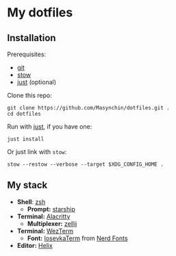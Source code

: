 # My dotfiles

## Installation

Prerequisites:

- [git](https://git-scm.com)
- [stow](https://www.gnu.org/software/stow/)
- [just](https://github.com/casey/just) (optional)

Clone this repo:

~~~shell
git clone https://github.com/Masynchin/dotfiles.git .
cd dotfiles
~~~

Run with [just](https://github.com/casey/just), if you have one:

~~~shell
just install
~~~

Or just link with `stow`:

~~~shell
stow --restow --verbose --target $XDG_CONFIG_HOME .
~~~

## My stack

- **Shell**: [zsh](https://www.zsh.org)
  - **Prompt:** [starship](https://github.com/starship/starship)
- **Terminal:** [Alacritty](https://github.com/alacritty/alacritty)
  - **Multiplexer:** [zellij](https://github.com/zellij-org/zellij)
- **Terminal:** [WezTerm](https://github.com/wez/wezterm)
  - **Font:** [IosevkaTerm](https://github.com/ryanoasis/nerd-fonts/tree/master/patched-fonts/IosevkaTerm) from [Nerd Fonts](https://github.com/ryanoasis/nerd-fonts)
- **Editor:** [Helix](https://github.com/helix-editor/helix)
